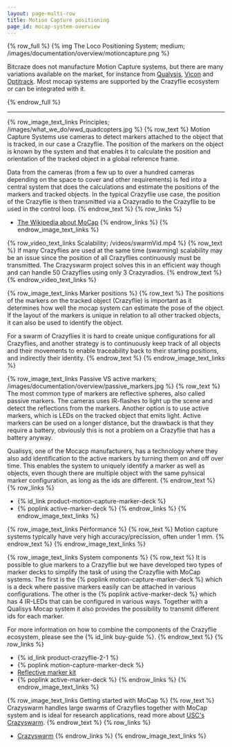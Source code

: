 ```yaml
---
layout: page-multi-row
title: Motion Capture positioning
page_id: mocap-system-overview
---
```


{% row_full %}
{% img The Loco Positioning System; medium; /images/documentation/overview/motioncapture.png %}

Bitcraze does not manufacture Motion Capture systems, but there are many variations available on the market, for instance from
[Qualysis](https://www.qualisys.com/), [Vicon](https://www.vicon.com/) and [Optitrack](https://optitrack.com/). Most mocap
systems are supported by the Crazyflie ecosystem or can be integrated with it.

{% endrow_full %}

---

{% row_image_text_links Principles; /images/what_we_do/wwd_quadcopters.jpg %}
{% row_text %}
Motion Capture Systems use cameras to detect markers attached to the object that is tracked, in our case a Crazyflie.
The position of the markers on the object is known by the system and that enables it to calculate the position and orientation of the
tracked object in a global reference frame.

Data from the cameras (from a few up to over a hundred cameras depending on the space to cover and other requirements)
is fed into a central system that does the calculations and estimate the positions of the markers
and tracked objects. In the typical Crazyflie use case, the position of the Crazyflie is then transmitted via a Crazyradio
to the Crazyflie to be used in the control loop.
{% endrow_text %}
{% row_links %}
* [The Wikipedia about MoCap](https://en.wikipedia.org/wiki/Motion_capture)
{% endrow_links %}
{% endrow_image_text_links %}


{% row_video_text_links Scalability; /videos/swarmVid.mp4 %}
{% row_text %}
If many Crazyflies are used at the same time (swarming) scalability may be an issue since the position of all
Crazyflies continuously must be transmitted. The Crazyswarm project solves this in an efficient way though and
can handle 50 Crazyflies using only 3 Crazyradios.
{% endrow_text %}
{% endrow_video_text_links %}


{% row_image_text_links Marker positions %}
{% row_text %}
The positions of the markers on the tracked object (Crazyflie) is important as it determines how well the mocap
system can estimate the pose of the object. If the layout of the markers is unique in relation to all other tracked objects,
it can also be used to identify the object.

For a swarm of Crazyflies it is hard to create unique configurations
for all Crazyflies, and another strategy is to continuously keep track of all objects and their movements to
enable traceability back to their starting positions, and indirectly their identity.
{% endrow_text %}
{% endrow_image_text_links %}


{% row_image_text_links Passive VS active markers; /images/documentation/overview/passive_markers.jpg %}
{% row_text %}
The most common type of markers are reflective spheres, also called passive markers. The cameras uses IR-flashes to
light up the scene and detect the reflections from the markers. Another option is to use active markers, which is
LEDs on the tracked object that emits light. Active markers can be used on a longer distance, but the drawback is that
they require a battery, obviously this is not a problem on a Crazyflie that has a battery anyway.

Qualisys, one of the Mocacp manufacturers, has a technology where they also add identification to the active markers
by turning them on and off over time. This enables the system to uniquely identify a marker as well as objects,
even though there are multiple object with the same pyhsical marker configuration, as long as the ids are different.
{% endrow_text %}
{% row_links %}
* {% id_link product-motion-capture-marker-deck %}
* {% poplink active-marker-deck %}
{% endrow_links %}
{% endrow_image_text_links %}


{% row_image_text_links Performance %}
{% row_text %}
Motion capture systems typically have very high accuracy/precission, often under 1 mm.
{% endrow_text %}
{% endrow_image_text_links %}

{% row_image_text_links System components %}
{% row_text %}
It is possible to glue markers to a Crazyflie but we have developed two types of marker decks to simplify the task
of using the Crazyflie with MoCap systems. The first is the
{% poplink motion-capture-marker-deck %}
which is a deck where passive markers easily can be attached in various configurations. The other is the
{% poplink active-marker-deck %} which has 4 IR-LEDs that can
be configured in various ways. Together with a Qualisys Mocap system it also provides the possibility to transmit
different ids for each marker.

For more information on how to combine the components of the Crazyflie ecosystem, please see the {% id_link buy-guide %}.
{% endrow_text %}
{% row_links %}
* {% id_link product-crazyflie-2-1 %}
* {% poplink motion-capture-marker-deck %}
* [Reflective marker kit](https://store.bitcraze.io/collections/positioning/products/reflective-markers)
* {% poplink active-marker-deck %}
{% endrow_links %}
{% endrow_image_text_links %}

{% row_image_text_links Getting started with MoCap %}
{% row_text %}
Crazyswarm handles large swarms of Crazyflies together with MoCap system and is ideal for research applications, read more
about [USC's Crazyswarm](https://crazyswarm.readthedocs.io/en/latest/).
{% endrow_text %}
{% row_links %}
* [Crazyswarm](https://crazyswarm.readthedocs.io/en/latest/)
{% endrow_links %}
{% endrow_image_text_links %}
